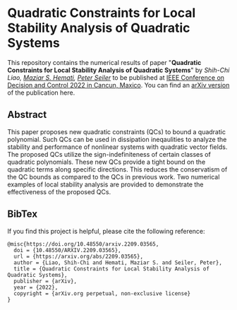 # Quadratic Constraints for Local Stability Analysis of Quadratic Systems

This repository contains the numerical results of paper "**Quadratic Constraints for Local Stability Analysis of Quadratic Systems**" by _Shih-Chi Liao, [Maziar S. Hemati](https://dept.aem.umn.edu/people/faculty/mhemati/index.html), [Peter Seiler](https://seiler.engin.umich.edu/)_ to be published at [IEEE Conference on Decision and Control 2022 in Cancun, Maxico](https://cdc2022.ieeecss.org/). You can find an [arXiv version](https://arxiv.org/abs/2209.03565) of the publication here.

## Abstract

This paper proposes new quadratic constraints (QCs) to bound a quadratic polynomial. Such QCs can be used in dissipation ineqaulities to analyze the stability and performance of nonlinear systems with quadratic vector fields. The proposed QCs utilize the sign-indefiniteness of certain classes of quadratic polynomials. These new QCs provide a tight bound on the quadratic terms along specific directions. This reduces the conservatism of the QC bounds as compared to the QCs in previous work. Two numerical examples of local stability analysis are provided to demonstrate the effectiveness of the proposed QCs. 

## BibTex

If you find this project is helpful, please cite the following reference:
```
@misc{https://doi.org/10.48550/arxiv.2209.03565,
  doi = {10.48550/ARXIV.2209.03565},
  url = {https://arxiv.org/abs/2209.03565},
  author = {Liao, Shih-Chi and Hemati, Maziar S. and Seiler, Peter},  
  title = {Quadratic Constraints for Local Stability Analysis of Quadratic Systems},
  publisher = {arXiv},
  year = {2022},
  copyright = {arXiv.org perpetual, non-exclusive license}
}
```



<!---
## To reproduce results

* explain the scripts
* expect runtime
* 



## Implementation details

* QC naming -> equation numbers
* 
--->
